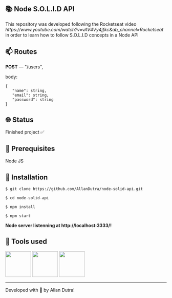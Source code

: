 ## 📚 Node S.O.L.I.D API
<p>This repository was developed following the Rocketseat video <i><a>https://www.youtube.com/watch?v=vAV4Vy4jfkc&ab_channel=Rocketseat</a></i> in order to learn how to follow S.O.L.I.D concepts in a Node API</p>

## 📫 Routes

<strong>POST</strong> — "/users",

body:

```
{
   "name": string,
   "email": string,
   "password": string
}
```

## 🌐 Status
<p>Finished project ✅</p>

## 🧰 Prerequisites
<p>Node JS</p>

## 🔧 Installation
`$ git clone https://github.com/AllanDutra/node-solid-api.git`

`$ cd node-solid-api`

`$ npm install`

`$ npm start`

<strong>Node server listenning at http://localhost:3333/!</strong>

## 🔨 Tools used

<div>
<img src="https://cdn.jsdelivr.net/gh/devicons/devicon/icons/nodejs/nodejs-original.svg" width="80" /> 
<img src="https://cdn.jsdelivr.net/gh/devicons/devicon/icons/typescript/typescript-original.svg" width="80" />
<img src="https://cdn.jsdelivr.net/gh/devicons/devicon/icons/express/express-original.svg" width="80" />
</div>

<hr>

Developed with 💜 by Allan Dutra!
